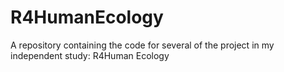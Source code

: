 # R4HumanEcology
A repository containing the code for several of the project in my independent study: R4Human Ecology

